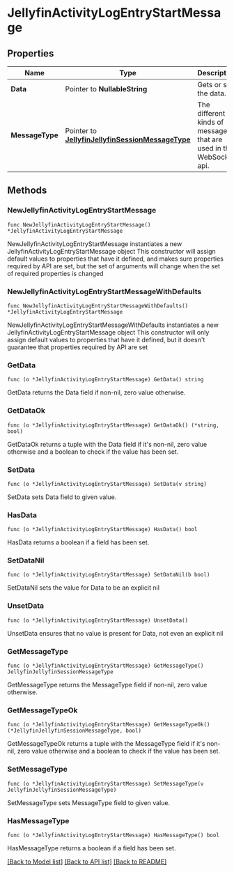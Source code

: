 # JellyfinActivityLogEntryStartMessage

## Properties

Name | Type | Description | Notes
------------ | ------------- | ------------- | -------------
**Data** | Pointer to **NullableString** | Gets or sets the data. | [optional] 
**MessageType** | Pointer to [**JellyfinJellyfinSessionMessageType**](JellyfinSessionMessageType.md) | The different kinds of messages that are used in the WebSocket api. | [optional] [readonly] [default to ACTIVITY_LOG_ENTRY_START]

## Methods

### NewJellyfinActivityLogEntryStartMessage

`func NewJellyfinActivityLogEntryStartMessage() *JellyfinActivityLogEntryStartMessage`

NewJellyfinActivityLogEntryStartMessage instantiates a new JellyfinActivityLogEntryStartMessage object
This constructor will assign default values to properties that have it defined,
and makes sure properties required by API are set, but the set of arguments
will change when the set of required properties is changed

### NewJellyfinActivityLogEntryStartMessageWithDefaults

`func NewJellyfinActivityLogEntryStartMessageWithDefaults() *JellyfinActivityLogEntryStartMessage`

NewJellyfinActivityLogEntryStartMessageWithDefaults instantiates a new JellyfinActivityLogEntryStartMessage object
This constructor will only assign default values to properties that have it defined,
but it doesn't guarantee that properties required by API are set

### GetData

`func (o *JellyfinActivityLogEntryStartMessage) GetData() string`

GetData returns the Data field if non-nil, zero value otherwise.

### GetDataOk

`func (o *JellyfinActivityLogEntryStartMessage) GetDataOk() (*string, bool)`

GetDataOk returns a tuple with the Data field if it's non-nil, zero value otherwise
and a boolean to check if the value has been set.

### SetData

`func (o *JellyfinActivityLogEntryStartMessage) SetData(v string)`

SetData sets Data field to given value.

### HasData

`func (o *JellyfinActivityLogEntryStartMessage) HasData() bool`

HasData returns a boolean if a field has been set.

### SetDataNil

`func (o *JellyfinActivityLogEntryStartMessage) SetDataNil(b bool)`

 SetDataNil sets the value for Data to be an explicit nil

### UnsetData
`func (o *JellyfinActivityLogEntryStartMessage) UnsetData()`

UnsetData ensures that no value is present for Data, not even an explicit nil
### GetMessageType

`func (o *JellyfinActivityLogEntryStartMessage) GetMessageType() JellyfinJellyfinSessionMessageType`

GetMessageType returns the MessageType field if non-nil, zero value otherwise.

### GetMessageTypeOk

`func (o *JellyfinActivityLogEntryStartMessage) GetMessageTypeOk() (*JellyfinJellyfinSessionMessageType, bool)`

GetMessageTypeOk returns a tuple with the MessageType field if it's non-nil, zero value otherwise
and a boolean to check if the value has been set.

### SetMessageType

`func (o *JellyfinActivityLogEntryStartMessage) SetMessageType(v JellyfinJellyfinSessionMessageType)`

SetMessageType sets MessageType field to given value.

### HasMessageType

`func (o *JellyfinActivityLogEntryStartMessage) HasMessageType() bool`

HasMessageType returns a boolean if a field has been set.


[[Back to Model list]](../README.md#documentation-for-models) [[Back to API list]](../README.md#documentation-for-api-endpoints) [[Back to README]](../README.md)


